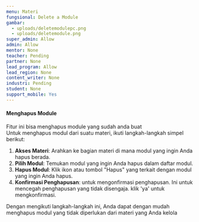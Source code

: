 ```yaml
---
menu: Materi
fungsional: Delete a Module
gambar:
  - uploads/deletemodulepc.png
  - uploads/deletemodule.png
super_admin: Allow
admin: Allow
mentor: None
teacher: Pending
partner: None
lead_program: Allow
lead_region: None
content_writer: None
industri: Pending
student: None
support_mobile: Yes
---
```

#### Menghapus Module

F﻿itur ini bisa menghapus module yang sudah anda buat\
Untuk menghapus modul dari suatu materi, ikuti langkah-langkah simpel berikut:

1. **Akses Materi**: Arahkan ke bagian materi di mana modul yang ingin Anda hapus berada.
2. **Pilih Modul**: Temukan modul yang ingin Anda hapus dalam daftar modul.
3. **Hapus Modul**: Klik ikon atau tombol "Hapus" yang terkait dengan modul yang ingin Anda hapus.
4. **Konfirmasi Penghapusan**: untuk mengonfirmasi penghapusan. Ini untuk mencegah penghapusan yang tidak disengaja. klik 'ya' untuk mengkonfirmasi.

Dengan mengikuti langkah-langkah ini, Anda dapat dengan mudah menghapus modul yang tidak diperlukan dari materi yang Anda kelola